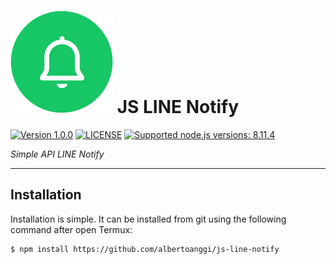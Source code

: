 # ![logo](/assets/icon-linenotify.png) JS LINE Notify

 [![Version 1.0.0](https://img.shields.io/badge/version-1.0.0-green.svg "Version 1.0.0")](#) [![LICENSE](https://img.shields.io/badge/licence-MIT-blue.svg "LICENSE")](https://github.com/albertoanggi/js-line-notify/blob/master/LICENSE) [![Supported node.js versions: 8.11.4](https://img.shields.io/badge/node-8.11.4-green.svg "Supported node.js versions: 8.11.4")](https://nodejs.org/en/)

*Simple API LINE Notify*

----

## Installation

Installation is simple. It can be installed from git using the following command after open Termux:
```sh
$ npm install https://github.com/albertoanggi/js-line-notify
```
